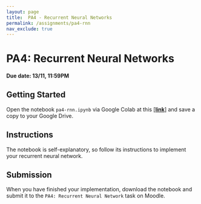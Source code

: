 ```yaml
---
layout: page
title:  PA4 - Recurrent Neural Networks
permalink: /assignments/pa4-rnn
nav_exclude: true
---
```


# PA4: Recurrent Neural Networks

#### Due date: 13/11, 11:59PM

## Getting Started
Open the notebook `pa4-rnn.ipynb` via Google Colab at this [[**link**]](https://colab.research.google.com/drive/1PlAqd-gML74Ss0BK05PC-VoEmKpg8EVV?usp=sharing) and save a copy to your Google Drive.

## Instructions
The notebook is self-explanatory, so follow its instructions to implement your recurrent neural network.

## Submission
When you have finished your implementation, download the notebook and submit it to the `PA4: Recurrent Neural Network` task on Moodle.